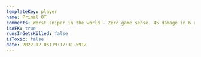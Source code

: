 ```yaml
---
templateKey: player
name: Primal OT
comments: Worst sniper in the world - Zero game sense. 45 damage in 6 rounds then quit
isAFK: true
runsInGetsKilled: false
isToxic: false
date: 2022-12-05T19:17:31.591Z
---
```

